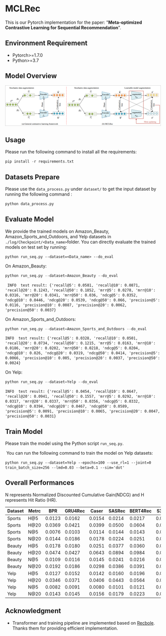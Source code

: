# MCLRec

This is our Pytorch implementation for the paper: "**Meta-optimized Contrastive Learning for Sequential Recommendation**".

## Environment  Requirement

* Pytorch>=1.7.0
* Python>=3.7 

## Model Overview

![avator](./pic/model.png)

## Usage

Please run the following command to install all the requirements:  

```python
pip install -r requirements.txt
```

## Datasets Prepare

Please use the `data_process.py` under `dataset/` to  get the input dataset by running the following command :

```python
python data_process.py
```

## Evaluate Model

We provide the trained models on Amazon_Beauty, Amazon_Sports_and_Outdoors, and Yelp datasets in `./log/Checkpoint/<Data_name>`folder. You can directly evaluate the trained models on test set by running:

```
python run_seq.py --dataset=<Data_name> --do_eval
```

On Amazon_Beauty:

```python
python run_seq.py --dataset=Amazon_Beauty --do_eval
```

```
 INFO  test result: {'recall@5': 0.0581, 'recall@10': 0.0871, 'recall@20': 0.1243, 'recall@50': 0.1852, 'mrr@5': 0.0278, 'mrr@10': 0.0316, 'mrr@20': 0.0341, 'mrr@50': 0.036, 'ndcg@5': 0.0352, 'ndcg@10': 0.0446, 'ndcg@20': 0.0539, 'ndcg@50': 0.066, 'precision@5': 0.0116, 'precision@10': 0.0087, 'precision@20': 0.0062, 'precision@50': 0.0037}

```

On Amazon_Sports_and_Outdoors:

```python
python run_seq.py --dataset=Amazon_Sports_and_Outdoors --do_eval
```

```
INFO  test result: {'recall@5': 0.0328, 'recall@10': 0.0501, 'recall@20': 0.0734, 'recall@50': 0.1215, 'mrr@5': 0.0163, 'mrr@10': 0.0186, 'mrr@20': 0.0202, 'mrr@50': 0.0218, 'ndcg@5': 0.0204, 'ndcg@10': 0.026, 'ndcg@20': 0.0319, 'ndcg@50': 0.0414, 'precision@5': 0.0066, 'precision@10': 0.005, 'precision@20': 0.0037, 'precision@50': 0.0024}
```

On Yelp:

```python
python run_seq.py --dataset=Yelp --do_eval
```

```
INFO  test result: {'recall@5': 0.0454, 'recall@10': 0.0647, 'recall@20': 0.0941, 'recall@50': 0.1557, 'mrr@5': 0.0292, 'mrr@10': 0.0317, 'mrr@20': 0.0337, 'mrr@50': 0.0356, 'ndcg@5': 0.0332, 'ndcg@10': 0.0394, 'ndcg@20': 0.0467, 'ndcg@50': 0.0589, 'precision@5': 0.0091, 'precision@10': 0.0065, 'precision@20': 0.0047, 'precision@50': 0.0031}
```

## Train Model

Please train the model using the Python script `run_seq.py`.

​	You can run the following command to train the model on Yelp datasets:

```
python run_seq.py --dataset=Yelp --epochs=100 --use_rl=1 --joint=0 train_batch_size=256 --lmd=0.03 --beta=0.1 --sim='dot'
```

## Overall Performances

N represents Normalized Discounted Cumulative Gain(NDCG) and H represents Hit Ratio (HR).

| Dataset | Metrc | BPR    | GRU4Rec | Caser  | SASRec | BERT4Rec | S3Rec  | CL4SRec | CoSeRec | LMA4Rec  | ICLRec | DuoRec   | SRMA     | MCLRec     | Improv. |
| ------- | ----- | ------ | ------- | ------ | ------ | -------- | ------ | ------- | ------- | -------- | ------ | -------- | -------- | ---------- | ------- |
| Sports  | H@5   | 0.0123 | 0.0162  | 0.0154 | 0.0214 | 0.0217   | 0.0121 | 0.0231  | 0.0290  | 0.0297   | 0.0290 | *0.0312* | 0.0299   | **0.0328** | 5.13%   |
| Sports  | H@20  | 0.0369 | 0.0421  | 0.0399 | 0.0500 | 0.0604   | 0.0344 | 0.0557  | 0.0636  | 0.0634   | 0.0646 | *0.0696* | 0.0649   | **0.0734** | 5.46%   |
| Sports  | N@5   | 0.0076 | 0.0103  | 0.0114 | 0.0144 | 0.0143   | 0.0084 | 0.0146  | 0.0196  | 0.0197   | 0.0191 | 0.0192   | *0.0199* | **0.0204** | 2.51%   |
| Sports  | N@20  | 0.0144 | 0.0186  | 0.0178 | 0.0224 | 0.0251   | 0.0146 | 0.0238  | 0.0293  | 0.0293   | 0.0291 | *0.0302* | 0.0297   | **0.0319** | 5.63%   |
| Beauty  | H@5   | 0.0178 | 0.0180  | 0.0251 | 0.0377 | 0.0360   | 0.0189 | 0.0401  | 0.0504  | 0.0511   | 0.0500 | *0.0559* | 0.0503   | **0.0581** | 3.94%   |
| Beauty  | H@20  | 0.0474 | 0.0427  | 0.0643 | 0.0894 | 0.0984   | 0.0487 | 0.0974  | 0.1034  | 0.1047   | 0.1058 | *0.1193* | 0.1025   | **0.1243** | 4.19%   |
| Beauty  | N@5   | 0.0109 | 0.0116  | 0.0145 | 0.0241 | 0.0216   | 0.0115 | 0.0268  | 0.0339  | *0.0342* | 0.0326 | 0.0340   | 0.0318   | **0.0352** | 2.92%   |
| Beauty  | N@20  | 0.0192 | 0.0186  | 0.0298 | 0.0386 | 0.0391   | 0.0198 | 0.0428  | 0.0487  | 0.0493   | 0.0483 | *0.0518* | 0.0474   | **0.0539** | 4.05%   |
| Yelp    | H@5   | 0.0127 | 0.0152  | 0.0142 | 0.0160 | 0.0196   | 0.0101 | 0.0227  | 0.0241  | 0.0233   | 0.0239 | *0.0429* | 0.0243   | **0.0454** | 5.83%   |
| Yelp    | H@20  | 0.0346 | 0.0371  | 0.0406 | 0.0443 | 0.0564   | 0.0314 | 0.0623  | 0.0649  | 0.0636   | 0.0659 | *0.0868* | 0.0646   | **0.0941** | 8.41%   |
| Yelp    | N@5   | 0.0082 | 0.0091  | 0.0080 | 0.0101 | 0.0121   | 0.0068 | 0.0143  | 0.0151  | 0.0147   | 0.0152 | *0.0324* | 0.0154   | **0.0332** | 2.47%   |
| Yelp    | N@20  | 0.0143 | 0.0145  | 0.0156 | 0.0179 | 0.0223   | 0.0127 | 0.0254  | 0.0263  | 0.0258   | 0.0270 | *0.0447* | 0.0266   | **0.0467** | 4.47%   |

## Acknowledgment

- Transformer and training pipeline are implemented based on [Recbole](https://github.com/RUCAIBox/RecBole). Thanks them for providing efficient implementation.
